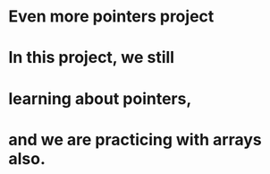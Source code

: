 # Even more pointers project

# In this project, we still
# learning about pointers,
# and we are practicing with arrays also.
